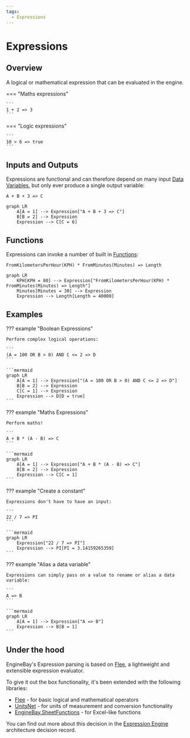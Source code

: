 ```yaml
---
tags:
  - Expressions
---
```


# Expressions

## Overview

A logical or mathematical expression that can be evaluated in the engine.

=== "Maths expressions"

    ```
    1 + 2 => 3
    ```

=== "Logic expressions"

    ```
    10 > 6 => true
    ```

## Inputs and Outputs

Expressions are functional and can therefore depend on many input [Data Variables](./data-variables.md), but only ever produce a single output variable:

```
A + B + 3 => C
```

```mermaid
graph LR
    A[A = 1] --> Expression["A + B + 3 => C"]
    B[B = 2] --> Expression
    Expression --> C[C = 6]
```

## Functions

Expressions can invoke a number of built in [Functions](./functions/index.md):

```
FromKilometersPerHour(KPH) * FromMinutes(Minutes) => Length
```

```mermaid
graph LR
    KPH[KPH = 80] --> Expression["FromKilometersPerHour(KPH) * FromMinutes(Minutes) => Length"]
    Minutes[Minutes = 30] --> Expression
    Expression --> Length[Length = 40000]
```

## Examples

??? example "Boolean Expressions"

    Perform complex logical operations:

    ```
    (A = 100 OR B > 0) AND C <= 2 => D
    ```

    ```mermaid
    graph LR
        A[A = 1] --> Expression["(A = 100 OR B > 0) AND C <= 2 => D"]
        B[B = 2] --> Expression
        C[C = 1] --> Expression
        Expression --> D[D = true]
    ```

??? example "Maths Expressions"

    Perform maths!

    ```
    A + B * (A - B) => C
    ```

    ```mermaid
    graph LR
        A[A = 1] --> Expression["A + B * (A - B) => C"]
        B[B = 2] --> Expression
        Expression --> C[C = 1]
    ```

??? example "Create a constant"

    Expressions don't have to have an input:

    ```
    22 / 7 => PI
    ```

    ```mermaid
    graph LR
        Expression["22 / 7 => PI"]
        Expression --> PI[PI = 3.14159265359]
    ```

??? example "Alias a data variable"

    Expressions can simply pass on a value to rename or alias a data variable:

    ```
    A => B
    ```

    ```mermaid
    graph LR
        A[A = 1] --> Expression["A => B"]
        Expression --> B[B = 1]
    ```

## Under the hood

EngineBay's Expression parsing is based on [Flee](https://github.com/mparlak/Flee), a lightweight and extensible expression evaluator.

To give it out the box functionality, it's been extended with the following libraries:

- [Flee](https://github.com/mparlak/Flee) - for basic logical and mathematical operators
- [UnitsNet](https://github.com/angularsen/UnitsNet) - for units of measurement and conversion functionality
- [EngineBay.SheetFunctions](../modules/sheet-functions.md) - for Excel-like functions

You can find out more about this decision in the [Expression Engine](../../about/architecture-decision-records/expression-engine.md) architecture decision record.

